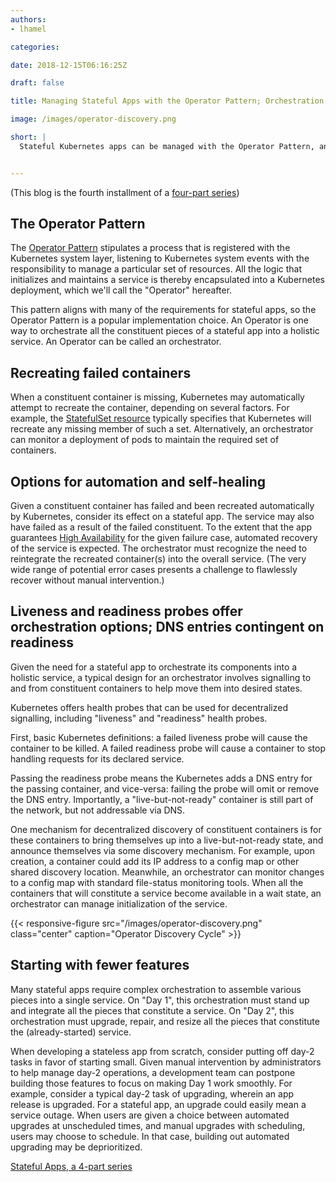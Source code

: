 ```yaml
---
authors:
- lhamel

categories:

date: 2018-12-15T06:16:25Z

draft: false

title: Managing Stateful Apps with the Operator Pattern; Orchestration Considerations

image: /images/operator-discovery.png

short: |
  Stateful Kubernetes apps can be managed with the Operator Pattern, and have other considerations regarding their orchestration; the forth blog of a series of 4 on Stateless Kubernetes Apps


---
```

(This blog is the fourth installment of a [four-part series](/post/stateful-apps-toc))

## The Operator Pattern

The [Operator Pattern](https://coreos.com/blog/introducing-operators.html) stipulates a process that is registered with the Kubernetes system layer, listening to Kubernetes system events with the responsibility to manage a particular set of resources. All the logic that initializes and maintains a service is thereby encapsulated into a Kubernetes deployment, which we'll call the "Operator" hereafter. 

This pattern aligns with many of the requirements for stateful apps, so the Operator Pattern is a popular implementation choice. 
An Operator is one way to orchestrate all the constituent pieces of a stateful app into a holistic service. 
An Operator can be called an orchestrator. 


## Recreating failed containers

When a constituent container is missing, Kubernetes may automatically attempt to 
recreate the container, depending on several factors. For example, the 
[StatefulSet resource](https://kubernetes.io/docs/concepts/workloads/controllers/statefulset/) typically 
specifies that Kubernetes will recreate any missing member of such a set. 
Alternatively, an orchestrator can monitor a deployment of pods to maintain the required set of containers. 

## Options for automation and self-healing

Given a constituent container has failed and been recreated automatically by Kubernetes, 
consider its effect on a stateful app. The service may also have failed as a result of the failed constituent. 
To the extent that the app guarantees [High Availability](https://en.wikipedia.org/wiki/High_availability) for 
the given failure case, automated recovery of the service is expected. The orchestrator must recognize the need to 
reintegrate the recreated container(s) into the overall service. (The very wide range of potential error cases presents 
a challenge to flawlessly recover without manual intervention.)

## Liveness and readiness probes offer orchestration options; DNS entries contingent on readiness

Given the need for a stateful app to orchestrate its components into a holistic service, 
a typical design for an orchestrator involves signalling to and from constituent containers to 
help move them into desired states. 

Kubernetes offers health probes that can be used for decentralized signalling, 
including "liveness" and "readiness" health probes.

First, basic Kubernetes definitions: a failed liveness probe will cause the container to be killed. 
A failed readiness probe will cause a container to stop handling requests for its declared service. 

Passing the readiness probe means the Kubernetes adds a DNS entry for the passing container, 
and vice-versa: failing the probe will omit or remove the DNS entry. Importantly, a "live-but-not-ready" container 
is still part of the network, but not addressable via DNS. 

One mechanism for decentralized discovery of constituent containers is for these containers to bring themselves up into 
a live-but-not-ready state, and announce themselves via some discovery mechanism. For example, upon creation, a container could 
add its IP address to a config map or other shared discovery location. Meanwhile, an orchestrator can monitor
changes to a config map with standard file-status monitoring tools. When all the containers 
that will constitute a service become available in a wait state, an orchestrator can 
manage initialization of the service.

{{< responsive-figure src="/images/operator-discovery.png" class="center" caption="Operator Discovery Cycle" >}}

## Starting with fewer features

Many stateful apps require complex orchestration to assemble various pieces into a single service. 
On "Day 1", this orchestration must stand up and integrate all the pieces that constitute a service. 
On "Day 2", this orchestration must upgrade, repair, and resize all the pieces that constitute the 
(already-started) service.

When developing a stateless app from scratch, consider putting off day-2 tasks in favor of starting small. 
Given manual intervention by administrators to help manage day-2 operations, 
a development team can postpone building those features to focus on making Day 1 work smoothly. 
For example, consider a typical day-2 task of upgrading, wherein an app release is upgraded. 
For a stateful app, an upgrade could easily mean a service outage. When users are given a choice 
between automated upgrades at unscheduled times, and manual upgrades with scheduling, 
users may choose to schedule. In that case, building out automated upgrading may be deprioritized.

[Stateful Apps, a 4-part series](/post/stateful-apps-toc)
